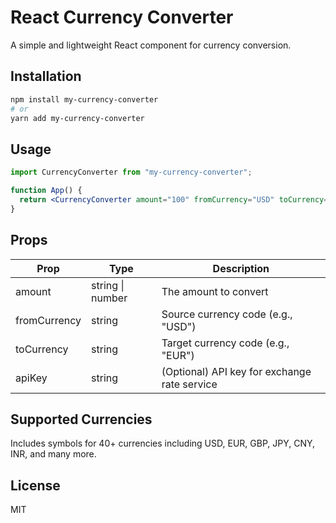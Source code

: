 # React Currency Converter

A simple and lightweight React component for currency conversion.

## Installation

```bash
npm install my-currency-converter
# or
yarn add my-currency-converter
```

## Usage

```jsx
import CurrencyConverter from "my-currency-converter";

function App() {
  return <CurrencyConverter amount="100" fromCurrency="USD" toCurrency="EUR" />;
}
```

## Props

| Prop         | Type             | Description                                  |
| ------------ | ---------------- | -------------------------------------------- |
| amount       | string \| number | The amount to convert                        |
| fromCurrency | string           | Source currency code (e.g., "USD")           |
| toCurrency   | string           | Target currency code (e.g., "EUR")           |
| apiKey       | string           | (Optional) API key for exchange rate service |

## Supported Currencies

Includes symbols for 40+ currencies including USD, EUR, GBP, JPY, CNY, INR, and many more.

## License

MIT
